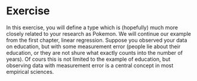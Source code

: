 # Exercise
In this exercise, you will define a type which is (hopefully) much more closely related to your research as Pokemon.
We will continue our example from the first chapter, linear regression.
Suppose you observed your data on education, but with some measurement error (people lie about their education, or they are not shure what exactly counts into the number of years).
Of cours this is not limited to the example of education, but observing data with measurement error is a central concept in most empirical sciences.

